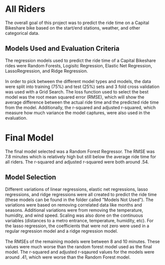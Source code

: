 
# All Riders
The overall goal of this project was to predict the ride time on a Capital Bikeshare bike based on the start/end stations, weather, and other categorical data. 

## Models Used and Evaluation Criteria
The regression models used to predict the ride time of a Capital Bikeshare rides were Random Forests, Logisitc Regression, Elastic Net Regression, LassoRegression, and Ridge Regression. 
<br><br>
In order to pick between the different model types and models, the data were split into training (75%) and test (25%) sets and 3 fold cross validation was used with a Grid Search. The loss function used to select the best model was the root mean squared error (RMSE), which will show the average difference between the actual ride time and the predicted ride time from the model. Additionally, the r-squared and adjusted r-squared, which measure how much variance the model captures, were also used in the evaluation.

# Final Model
The final model selected was a Random Forest Regressor. The RMSE was 7.8 minutes which is relatively high but still below the average ride time for all riders. The r-squared and adjusted r-squared were both around .54.

## Model Selection
Different variations of linear regressions, elastic net regressions, lasso regressions, and ridge regressions were all created to predict the ride time (these models can be found in the folder called "Models Not Used"). The variations were based on removing correlated data like months and seasons. Additional variations were from removing the temperature, humidity, and wind speed. Scaling was also done on the continuous variables (distances to a metro entrance, temperature, humidity, etc). For the lasso regression, the coefficients that were not zero were used in a regular regression model and a ridge regression model.
<br><br>
The RMSEs of the remaining models were between 8 and 10 minutes. These values were much worse than the random forest model used as the final model. The r-squared and adjusted r-sqaured values for the models were around .41, which were worse than the Random Forest model.

